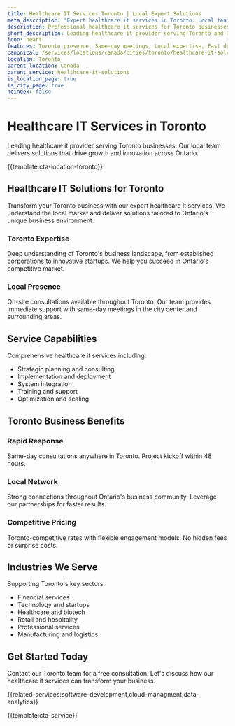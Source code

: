 ```yaml
---
title: Healthcare IT Services Toronto | Local Expert Solutions
meta_description: "Expert healthcare it services in Toronto. Local team, same-day consultations, proven results. Transform your business today."
description: Professional healthcare it services for Toronto businesses
short_description: Leading healthcare it provider serving Toronto and Ontario.
icon: heart
features: Toronto presence, Same-day meetings, Local expertise, Fast deployment, Competitive rates, Proven track record
canonical: /services/locations/canada/cities/toronto/healthcare-it-solutions-toronto.html
location: Toronto
parent_location: Canada
parent_service: healthcare-it-solutions
is_location_page: true
is_city_page: true
noindex: false
---
```


# Healthcare IT Services in Toronto

Leading healthcare it provider serving Toronto businesses. Our local team delivers solutions that drive growth and innovation across Ontario.

{{template:cta-location-toronto}}

## Healthcare IT Solutions for Toronto

Transform your Toronto business with our expert healthcare it services. We understand the local market and deliver solutions tailored to Ontario's unique business environment.

### Toronto Expertise

Deep understanding of Toronto's business landscape, from established corporations to innovative startups. We help you succeed in Ontario's competitive market.

### Local Presence

On-site consultations available throughout Toronto. Our team provides immediate support with same-day meetings in the city center and surrounding areas.

## Service Capabilities

Comprehensive healthcare it services including:
- Strategic planning and consulting
- Implementation and deployment
- System integration
- Training and support
- Optimization and scaling

## Toronto Business Benefits

### Rapid Response
Same-day consultations anywhere in Toronto. Project kickoff within 48 hours.

### Local Network
Strong connections throughout Ontario's business community. Leverage our partnerships for faster results.

### Competitive Pricing
Toronto-competitive rates with flexible engagement models. No hidden fees or surprise costs.

## Industries We Serve

Supporting Toronto's key sectors:
- Financial services
- Technology and startups
- Healthcare and biotech
- Retail and hospitality
- Professional services
- Manufacturing and logistics

## Get Started Today

Contact our Toronto team for a free consultation. Let's discuss how our healthcare it services can transform your business.

{{related-services:software-development,cloud-managment,data-analytics}}

{{template:cta-service}}
